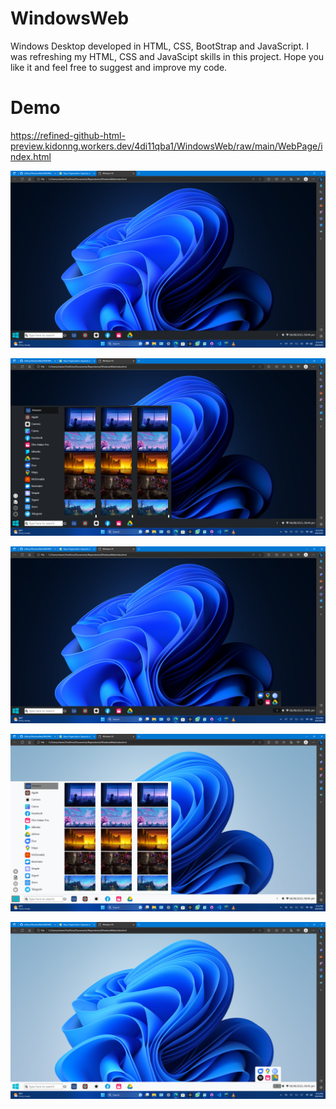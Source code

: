 # WindowsWeb
 Windows Desktop developed in HTML, CSS, BootStrap and JavaScript. I was refreshing my HTML, CSS and JavaScipt skills in this project. Hope you like it and feel free to suggest and improve my code.

 # Demo
 https://refined-github-html-preview.kidonng.workers.dev/4di11qba1/WindowsWeb/raw/main/WebPage/index.html


![Image](./Screenshots/Screenshot%20(1).png)

![Image](./Screenshots/Screenshot%20(2).png)

![Image](./Screenshots/Screenshot%20(3).png)

![Image](./Screenshots/Screenshot%20(4).png)

![Image](./Screenshots/Screenshot%20(5).png)

